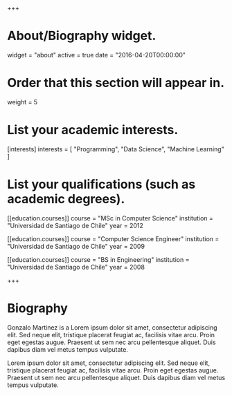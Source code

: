 +++
# About/Biography widget.
widget = "about"
active = true
date = "2016-04-20T00:00:00"

# Order that this section will appear in.
weight = 5

# List your academic interests.
[interests]
  interests = [
    "Programming",
    "Data Science",
    "Machine Learning"
  ]

# List your qualifications (such as academic degrees).
[[education.courses]]
  course = "MSc in Computer Science"
  institution = "Universidad de Santiago de Chile"
  year = 2012

[[education.courses]]
  course = "Computer Science Engineer"
  institution = "Universidad de Santiago de Chile"
  year = 2009

[[education.courses]]
  course = "BS in Engineering"
  institution = "Universidad de Santiago de Chile"
  year = 2008
 
+++

# Biography

Gonzalo Martinez is a Lorem ipsum dolor sit amet, consectetur adipiscing elit. Sed neque elit, tristique placerat feugiat ac, facilisis vitae arcu. Proin eget egestas augue. Praesent ut sem nec arcu pellentesque aliquet. Duis dapibus diam vel metus tempus vulputate. 

Lorem ipsum dolor sit amet, consectetur adipiscing elit. Sed neque elit, tristique placerat feugiat ac, facilisis vitae arcu. Proin eget egestas augue. Praesent ut sem nec arcu pellentesque aliquet. Duis dapibus diam vel metus tempus vulputate. 
